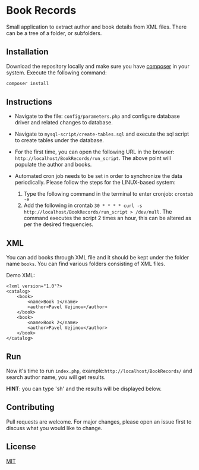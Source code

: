 # Book Records

Small application to extract author and book details from XML files. There can be a tree of a folder, or subfolders.

## Installation

Download the repository locally and make sure you have [composer](https://getcomposer.org/download/) in your system. Execute the following command:

```bash
composer install
```

## Instructions
* Navigate to the file: ```config/parameters.php``` and configure database driver and related changes to database.

* Navigate to ```mysql-script/create-tables.sql``` and execute the sql script to create tables under the database.

* For the first time, you can open the following URL in the browser: ```http://localhost/BookRecords/run_script```.
   The above point will populate the author and books.

* Automated cron job needs to be set in order to synchronize the data periodically. Please follow the steps 
   for the LINUX-based system:
    1. Type the following command in the terminal to enter cronjob: ```crontab -e```
    2. Add the following in crontab ```30 * * * * curl -s http://localhost/BookRecords/run_script > /dev/null```. The command executes the script 2 times an hour, this can be altered as per the desired frequencies.

## XML 
You can add books through XML file and it should be kept under the folder name ```books```. You can find various folders consisting of XML files.

Demo XML:
```
<?xml version="1.0"?>
<catalog>
    <book>
        <name>Book 1</name>
        <author>Pavel Vejinov</author>
    </book>
    <book>
        <name>Book 2</name>
        <author>Pavel Vejinov</author>
    </book>
</catalog>
``` 
## Run
Now it's time to run ```index.php```, example:```http://localhost/BookRecords/``` and search author name, you will get results.

**HINT**: you can type 'sh' and the results will be displayed below.

## Contributing
Pull requests are welcome. For major changes, please open an issue first to discuss what you would like to change.

## License
[MIT](https://choosealicense.com/licenses/mit/)